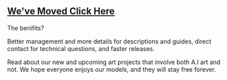 
## [We've Moved Click Here](https://www.cognitionai.org/hdmainpage) 

The benifits?

Better management and more details for descriptions and guides, direct contact for technical questions, and faster releases. 

Read about our new and upcoming art projects that involve both A.I art and not. We hope everyone enjoys our models, and they will stay free forever.
